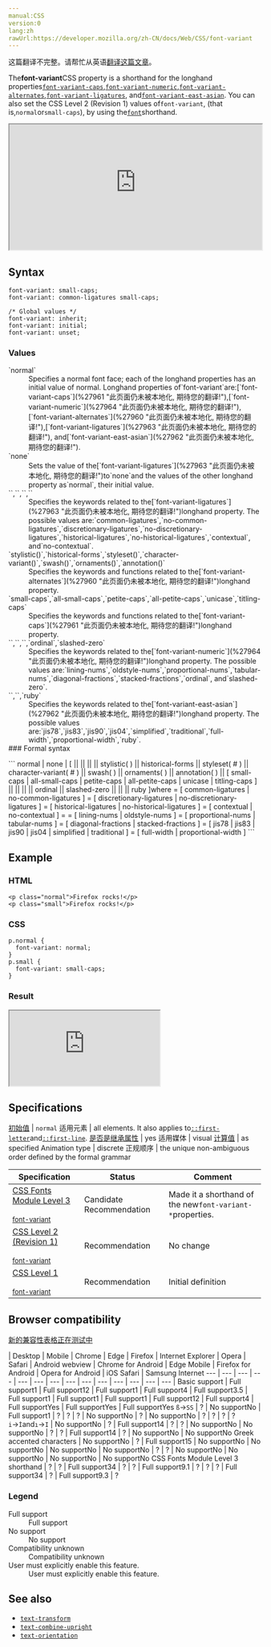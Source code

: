 ```yaml
---
manual:CSS
version:0
lang:zh
rawUrl:https://developer.mozilla.org/zh-CN/docs/Web/CSS/font-variant
---
```




这篇翻译不完整。请帮忙从英语[翻译这篇文章](%30203 "")。






The**font-variant**CSS property is a shorthand for the longhand properties[`font-variant-caps`](%27961 "此页面仍未被本地化, 期待您的翻译!"),[`font-variant-numeric`](%27964 "此页面仍未被本地化, 期待您的翻译!"),[`font-variant-alternates`](%27960 "此页面仍未被本地化, 期待您的翻译!"),[`font-variant-ligatures`](%27963 "此页面仍未被本地化, 期待您的翻译!"), and[`font-variant-east-asian`](%27962 "此页面仍未被本地化, 期待您的翻译!"). You can also set the CSS Level 2 (Revision 1) values of`font-variant`, (that is,`normal`or`small-caps`), by using the[`font`](%428 "font 属性是设置 font-style, font-variant, font-weight, font-size, line-height 和 font-family属性的简写，或使用特定的关键字设置元素的字体为某个系统字体。")shorthand.

<iframe src='https://interactive-examples.mdn.mozilla.net/pages/css/font-variant.html' width='100%' height='250'></iframe>

## Syntax<a name="Syntax"></a>

```
font-variant: small-caps;
font-variant: common-ligatures small-caps;

/* Global values */
font-variant: inherit;
font-variant: initial;
font-variant: unset;
```

### Values<a name="Values"></a>
<dl><dt id=''>`normal`</dt><dd>Specifies a normal font face; each of the longhand properties has an initial value of normal. Longhand properties of`font-variant`are:[`font-variant-caps`](%27961 "此页面仍未被本地化, 期待您的翻译!"),[`font-variant-numeric`](%27964 "此页面仍未被本地化, 期待您的翻译!"),[`font-variant-alternates`](%27960 "此页面仍未被本地化, 期待您的翻译!"),[`font-variant-ligatures`](%27963 "此页面仍未被本地化, 期待您的翻译!"), and[`font-variant-east-asian`](%27962 "此页面仍未被本地化, 期待您的翻译!").</dd><dt id=''>`none`</dt><dd>Sets the value of the[`font-variant-ligatures`](%27963 "此页面仍未被本地化, 期待您的翻译!")to`none`and the values of the other longhand property as`normal`, their initial value.</dd><dt id=''>`<common-lig-values>`,`<discretionary-lig-values>`,`<historical-lig-values>`,`<contextual-alt-values>`</dt><dd>Specifies the keywords related to the[`font-variant-ligatures`](%27963 "此页面仍未被本地化, 期待您的翻译!")longhand property. The possible values are:`common-ligatures`,`no-common-ligatures`,`discretionary-ligatures`,`no-discretionary-ligatures`,`historical-ligatures`,`no-historical-ligatures`,`contextual`, and`no-contextual`.</dd><dt id=''>`stylistic()`,`historical-forms`,`styleset()`,`character-variant()`,`swash()`,`ornaments()`,`annotation()`</dt><dd>Specifies the keywords and functions related to the[`font-variant-alternates`](%27960 "此页面仍未被本地化, 期待您的翻译!")longhand property.</dd><dt id=''>`small-caps`,`all-small-caps`,`petite-caps`,`all-petite-caps`,`unicase`,`titling-caps`</dt><dd>Specifies the keywords and functions related to the[`font-variant-caps`](%27961 "此页面仍未被本地化, 期待您的翻译!")longhand property.</dd><dt id=''>`<numeric-figure-values>`,`<numeric-spacing-values>`,`<numeric-fraction-values>`,`ordinal`,`slashed-zero`</dt><dd>Specifies the keywords related to the[`font-variant-numeric`](%27964 "此页面仍未被本地化, 期待您的翻译!")longhand property. The possible values are:`lining-nums`,`oldstyle-nums`,`proportional-nums`,`tabular-nums`,`diagonal-fractions`,`stacked-fractions`,`ordinal`, and`slashed-zero`.</dd><dt id=''>`<east-asian-variant-values>`,`<east-asian-width-values>`,`ruby`</dt><dd>Specifies the keywords related to the[`font-variant-east-asian`](%27962 "此页面仍未被本地化, 期待您的翻译!")longhand property. The possible values are:`jis78`,`jis83`,`jis90`,`jis04`,`simplified`,`traditional`,`full-width`,`proportional-width`,`ruby`.</dd><dt id=''>
### Formal syntax<a name="Formal_syntax"></a>
</dt></dl>
```
normal | none | [ <common-lig-values> || <discretionary-lig-values> || <historical-lig-values> || <contextual-alt-values> || stylistic( <feature-value-name> ) || historical-forms || styleset( <feature-value-name># ) || character-variant( <feature-value-name># ) || swash( <feature-value-name> ) || ornaments( <feature-value-name> ) || annotation( <feature-value-name> ) || [ small-caps | all-small-caps | petite-caps | all-petite-caps | unicase | titling-caps ] || <numeric-figure-values> || <numeric-spacing-values> || <numeric-fraction-values> || ordinal || slashed-zero || <east-asian-variant-values> || <east-asian-width-values> || ruby ]where <common-lig-values> = [ common-ligatures | no-common-ligatures ]<discretionary-lig-values> = [ discretionary-ligatures | no-discretionary-ligatures ]<historical-lig-values> = [ historical-ligatures | no-historical-ligatures ]<contextual-alt-values> = [ contextual | no-contextual ]<feature-value-name> = <custom-ident><numeric-figure-values> = [ lining-nums | oldstyle-nums ]<numeric-spacing-values> = [ proportional-nums | tabular-nums ]<numeric-fraction-values> = [ diagonal-fractions | stacked-fractions ]<east-asian-variant-values> = [ jis78 | jis83 | jis90 | jis04 | simplified | traditional ]<east-asian-width-values> = [ full-width | proportional-width ]
```

## Example<a name="Example"></a>

### HTML<a name="HTML"></a>

```
<p class="normal">Firefox rocks!</p>
<p class="small">Firefox rocks!</p>
```

### CSS<a name="CSS"></a>

```
p.normal {
  font-variant: normal;
}
p.small {
  font-variant: small-caps;
}
```

### Result<a name="Result"></a>


<iframe src='https://mdn.mozillademos.org/zh-CN/docs/Web/CSS/font-variant$samples/Example?revision=1369800' width='null' height='null'></iframe>



## Specifications<a name="Specifications"></a>

[初始值](%28302 "") | `normal` 
适用元素 | all elements. It also applies to[`::first-letter`](%27929 "CSS 伪元素 ::first-letter会选中某 block-level element（块级元素）第一行的第一个字母，并且文字所处的行之前没有其他内容（如图片和内联的表格） 。")and[`::first-line`](%27930 "::first-line CSS pseudo-element （CSS伪元素）在某 block-level element （块级元素）的第一行应用样式。第一行的长度取决于很多因素，包括元素宽度，文档宽度和文本的文字大小。"). 
[是否是继承属性](%28299 "") | yes 
适用媒体 | visual 
[计算值](%28304 "") | as specified 
Animation type | discrete 
正规顺序 | the unique non-ambiguous order defined by the formal grammar 


Specification | Status | Comment 
 ---  |  ---  |  ---  | 
[CSS Fonts Module Level 3<br></br><small>font-variant</small>](%30204 "") | Candidate Recommendation | Made it a shorthand of the new`font-variant-*`properties. 
[CSS Level 2 (Revision 1)<br></br><small>font-variant</small>](%30205 "") | Recommendation | No change 
[CSS Level 1<br></br><small>font-variant</small>](%30206 "") | Recommendation | Initial definition 


## Browser compatibility<a name="Browser_compatibility"></a>
[新的兼容性表格正在测试中<i></i>](%3360 "")

 | <abbr>Desktop<i></i></abbr> | <abbr>Mobile<i></i></abbr> 
 | <abbr>Chrome<i></i></abbr> | <abbr>Edge<i></i></abbr> | <abbr>Firefox<i></i></abbr> | <abbr>Internet Explorer<i></i></abbr> | <abbr>Opera<i></i></abbr> | <abbr>Safari<i></i></abbr> | <abbr>Android webview<i></i></abbr> | <abbr>Chrome for Android<i></i></abbr> | <abbr>Edge Mobile<i></i></abbr> | <abbr>Firefox for Android<i></i></abbr> | <abbr>Opera for Android<i></i></abbr> | <abbr>iOS Safari<i></i></abbr> | <abbr>Samsung Internet<i></i></abbr> 
 ---  |  ---  |  ---  |  ---  |  ---  |  ---  |  ---  |  ---  |  ---  |  ---  |  ---  |  ---  |  ---  |  ---  | 
Basic support | <abbr>Full support</abbr>1 | <abbr>Full support</abbr>12 | <abbr>Full support</abbr>1 | <abbr>Full support</abbr>4 | <abbr>Full support</abbr>3.5 | <abbr>Full support</abbr>1 | <abbr>Full support</abbr>1 | <abbr>Full support</abbr>1 | <abbr>Full support</abbr>12 | <abbr>Full support</abbr>4 | <abbr>Full support</abbr>Yes | <abbr>Full support</abbr>Yes | <abbr>Full support</abbr>Yes 
`ß`→`SS` | <abbr>?</abbr> | <abbr>No support</abbr>No | <abbr>Full support</abbr>1 | <abbr>?</abbr> | <abbr>?</abbr> | <abbr>?</abbr> | <abbr>No support</abbr>No | <abbr>?</abbr> | <abbr>No support</abbr>No | <abbr>?</abbr> | <abbr>?</abbr> | <abbr>?</abbr> | <abbr>?</abbr> 
`i`→`İ`and`ı`→`I` | <abbr>No support</abbr>No | <abbr>?</abbr> | <abbr>Full support</abbr>14 | <abbr>?</abbr> | <abbr>?</abbr> | <abbr>No support</abbr>No | <abbr>No support</abbr>No | <abbr>?</abbr> | <abbr>?</abbr> | <abbr>Full support</abbr>14 | <abbr>?</abbr> | <abbr>No support</abbr>No | <abbr>No support</abbr>No 
Greek accented characters | <abbr>No support</abbr>No | <abbr>?</abbr> | <abbr>Full support</abbr>15 | <abbr>No support</abbr>No | <abbr>No support</abbr>No | <abbr>No support</abbr>No | <abbr>No support</abbr>No | <abbr>?</abbr> | <abbr>?</abbr> | <abbr>No support</abbr>No | <abbr>No support</abbr>No | <abbr>No support</abbr>No | <abbr>No support</abbr>No 
CSS Fonts Module Level 3 shorthand | <abbr>?</abbr> | <abbr>?</abbr> | <abbr>Full support</abbr>34 | <abbr>?</abbr> | <abbr>?</abbr> | <abbr>Full support</abbr>9.1 | <abbr>?</abbr> | <abbr>?</abbr> | <abbr>?</abbr> | <abbr>Full support</abbr>34 | <abbr>?</abbr> | <abbr>Full support</abbr>9.3 | <abbr>?</abbr> 


### Legend<a name="Legend"></a>
<dl><dt id=''><abbr>Full support</abbr></dt><dd>Full support</dd><dt id=''><abbr>No support</abbr></dt><dd>No support</dd><dt id=''><abbr>Compatibility unknown</abbr></dt><dd>Compatibility unknown</dd><dt id=''><abbr>User must explicitly enable this feature.<i></i></abbr></dt><dd>User must explicitly enable this feature.</dd></dl>


## See also<a name="See_also"></a>

* [`text-transform`](%28226 "text-transform CSS属性指定如何将元素的文本大写。它可以用于使文本显示为全大写或全小写，也可单独对每一个单词进行操作。")
* [`text-combine-upright`](%28211 "此页面仍未被本地化, 期待您的翻译!")
* [`text-orientation`](%28222 "此页面仍未被本地化, 期待您的翻译!")



